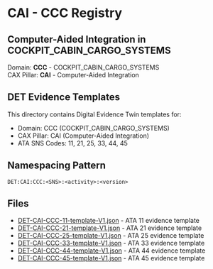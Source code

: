 # CAI - CCC Registry

## Computer-Aided Integration in COCKPIT_CABIN_CARGO_SYSTEMS

Domain: **CCC** - COCKPIT_CABIN_CARGO_SYSTEMS  
CAX Pillar: **CAI** - Computer-Aided Integration

## DET Evidence Templates

This directory contains Digital Evidence Twin templates for:
- Domain: CCC (COCKPIT_CABIN_CARGO_SYSTEMS)
- CAX Pillar: CAI (Computer-Aided Integration)
- ATA SNS Codes: 11, 21, 25, 33, 44, 45

## Namespacing Pattern
```
DET:CAI:CCC:<SNS>:<activity>:<version>
```

## Files
- [DET-CAI-CCC-11-template-V1.json](DET-CAI-CCC-11-template-V1.json) - ATA 11 evidence template
- [DET-CAI-CCC-21-template-V1.json](DET-CAI-CCC-21-template-V1.json) - ATA 21 evidence template
- [DET-CAI-CCC-25-template-V1.json](DET-CAI-CCC-25-template-V1.json) - ATA 25 evidence template
- [DET-CAI-CCC-33-template-V1.json](DET-CAI-CCC-33-template-V1.json) - ATA 33 evidence template
- [DET-CAI-CCC-44-template-V1.json](DET-CAI-CCC-44-template-V1.json) - ATA 44 evidence template
- [DET-CAI-CCC-45-template-V1.json](DET-CAI-CCC-45-template-V1.json) - ATA 45 evidence template
